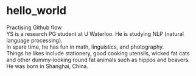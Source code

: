 # hello_world
Practising Github flow \
YS is a research PG student at U Waterloo. He is studying NLP (natural language processing). \
In spare time, he has fun in math, linguistics, and photography. \
Things he likes include stationery, good cooking utensils, wicked fat cats and other dummy-looking round fat animals such as hippos and beavers.\
He was born in Shanghai, China.
